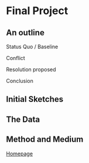 # Final Project 

<h2> An outline </h2>

Status Quo / Baseline

Conflict 

Resolution proposed 

Conclusion 


<h2> Initial Sketches </h2>

<h2> The Data </h2>

<h2> Method and Medium </h2>

[Homepage](https://theodoralistalin.github.io/TSD-Portfolio/)
